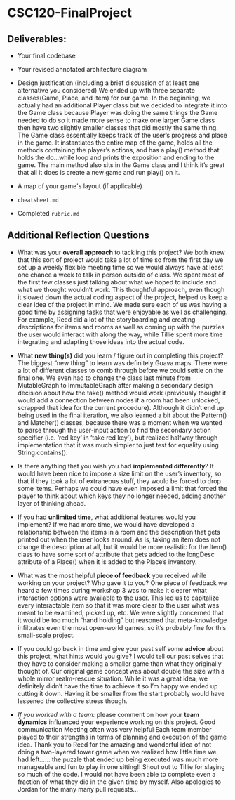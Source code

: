 # CSC120-FinalProject

## Deliverables:
 - Your final codebase
 - Your revised annotated architecture diagram
 - Design justification (including a brief discussion of at least one alternative you considered)
    We ended up with three separate classes(Game, Place, and Item) for our game. In the beginning, we actually had an additional Player class but we decided to integrate it into the Game class because Player was doing the same things the Game needed to do so it made more sense to make one larger Game class then have two slightly smaller classes that did mostly the same thing. The Game class essentially keeps track of the user’s progress and place in the game. It instantiates the entire map of the game, holds all the methods containing the player’s actions, and has a play() method that holds the do…while loop and prints the exposition and ending to the game. The main method also sits in the Game class and I think it’s great that all it does is create a new game and run play() on it.
    
 - A map of your game's layout (if applicable)
 - `cheatsheet.md`
 - Completed `rubric.md`
  
## Additional Reflection Questions
 - What was your **overall approach** to tackling this project?
    We both knew that this sort of project would take a lot of time so from the first day we set up a weekly flexible meeting time so we would always have at least one chance a week to talk in person outside of class. We spent most of the first few classes just talking about what we hoped to include and what we thought wouldn’t work. This thoughtful approach, even though it slowed down the actual coding aspect of the project, helped us keep a clear idea of the project in mind. We made sure each of us was having a good time by assigning tasks that were enjoyable as well as challenging. For example, Reed did a lot of the storyboarding and creating descriptions for items and rooms as well as coming up with the puzzles the user would interact with along the way, while Tillie spent more time integrating and adapting those ideas into the actual code.

 - What **new thing(s)** did you learn / figure out in completing this project?
    The biggest “new thing” to learn was definitely Guava maps. There were a lot of different classes to comb through before we could settle on the final one. We even had to change the class last minute from MutableGraph<Place> to ImmutableGraph<Place> after making a secondary design decision about how the take() method would work (previously thought it would add a connection between nodes if a room had been unlocked, scrapped that idea for the current procedure). Although it didn’t end up being used in the final iteration, we also learned a bit about the Pattern() and Matcher() classes, because there was a moment when we wanted to parse through the user-input action to find the secondary action specifier (i.e. ‘red key’ in ‘take red key’), but realized halfway through implementation that it was much simpler to just test for equality using String.contains(). 

 - Is there anything that you wish you had **implemented differently**?
    	It would have been nice to impose a size limit on the user’s inventory, so that if they took a lot of extraneous stuff, they would be forced to drop some items. Perhaps we could have even imposed a limit that forced the player to think about which keys they no longer needed, adding another layer of thinking ahead.

 - If you had **unlimited time**, what additional features would you implement?
    If we had more time, we would have developed a relationship between the items in a room and the description that gets printed out when the user looks around. As is, taking an item does not change the description at all, but it would be more realistic for the Item() class to have some sort of attribute that gets added to the longDesc attribute of a Place() when it is added to the Place’s inventory. 

 - What was the most helpful **piece of feedback** you received while working on your project? Who gave it to you?
    One piece of feedback we heard a few times during workshop 3 was to make it clearer what interaction options were available to the user. This led us to capitalize every interactable item so that it was more clear to the user what was meant to be examined, picked up, etc. We were slightly concerned that it would be too much “hand holding” but reasoned that meta-knowledge infiltrates even the most open-world games, so it’s probably fine for this small-scale project.

 - If you could go back in time and give your past self some **advice** about this project, what hints would you give?
    I would tell our past selves that they have to consider making a smaller game than what they originally thought of. Our original game concept was about double the size with a whole mirror realm-rescue situation. While it was a great idea, we definitely didn’t have the time to achieve it so I’m happy we ended up cutting it down. Having it be smaller from the start probably would have lessened the collective stress though. 

 - _If you worked with a team:_ please comment on how your **team dynamics** influenced your experience working on this project.
    Good communication
    Meeting often was very helpful
    Each team member played to their strengths in terms of planning and execution of the game idea. 
    Thank you to Reed for the amazing and wonderful idea of not doing a two-layered tower game when we realized how little time we had left…… the puzzle that ended up being executed was much more manageable and fun to play in one sitting!!
    Shout out to Tillie for slaying so much of the code. I would not have been able to complete even a fraction of what they did in the given time by myself. 
    Also apologies to Jordan for the many many pull requests…

